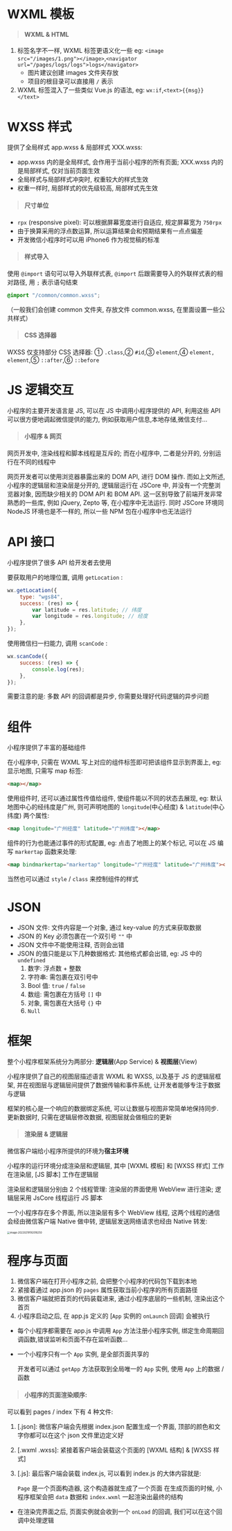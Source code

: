 # WXML 模板

> #### WXML & HTML

1. 标签名字不一样, WXML 标签更语义化一些
   eg: `<image src="/images/1.png"></image>`,`<navigator url="/pages/logs/logs">logs</navigator>`
    - 图片建议创建 images 文件夹存放
    - 项目的根目录可以直接用 `/` 表示
2. WXML 标签混入了一些类似 Vue.js 的语法, eg: `wx:if`,`<text>{{msg}}</text>`

# WXSS 样式

提供了全局样式 app.wxss & 局部样式 XXX.wxss:

-   app.wxss 内的是全局样式, 会作用于当前小程序的所有页面; XXX.wxss 内的是局部样式, 仅对当前页面生效
-   全局样式与局部样式冲突时, 权重较大的样式生效
-   权重一样时, 局部样式的优先级较高, 局部样式先生效

> #### 尺寸单位

-   `rpx` (responsive pixel): 可以根据屏幕宽度进行自适应, 规定屏幕宽为 `750rpx`
-   由于换算采用的浮点数运算, 所以运算结果会和预期结果有一点点偏差
-   开发微信小程序时可以用 iPhone6 作为视觉稿的标准

> #### 样式导入

使用 `@import` 语句可以导入外联样式表, `@import` 后跟需要导入的外联样式表的相对路径, 用 `;` 表示语句结束

```css
@import "/common/common.wxss";
```

（一般我们会创建 common 文件夹, 存放文件 common.wxss, 在里面设置一些公共样式）

> #### CSS 选择器

WXSS 仅支持部分 CSS 选择器: ① `.class`,② `#id`,③ `element`,④ `element, element`,⑤ `::after`,⑥ `::before`

# JS 逻辑交互

小程序的主要开发语言是 JS, 可以在 JS 中调用小程序提供的 API, 利用这些 API 可以很方便地调起微信提供的能力, 例如获取用户信息,本地存储,微信支付...

> #### 小程序 & 网页

网页开发中, 渲染线程和脚本线程是互斥的; 而在小程序中, 二者是分开的, 分别运行在不同的线程中

网页开发者可以使用浏览器暴露出来的 DOM API, 进行 DOM 操作. 而如上文所述, 小程序的逻辑层和渲染层是分开的, 逻辑层运行在 JSCore 中, 并没有一个完整浏览器对象, 因而缺少相关的 DOM API 和 BOM API. 这一区别导致了前端开发非常熟悉的一些库, 例如 jQuery, Zepto 等, 在小程序中无法运行. 同时 JSCore 环境同 NodeJS 环境也是不一样的, 所以一些 NPM 包在小程序中也无法运行

# API 接口

小程序提供了很多 API 给开发者去使用

要获取用户的地理位置, 调用 `getLocation` :

```js
wx.getLocation({
    type: "wgs84",
    success: (res) => {
        var latitude = res.latitude; // 纬度
        var longitude = res.longitude; // 经度
    },
});
```

使用微信扫一扫能力, 调用 `scanCode` :

```js
wx.scanCode({
    success: (res) => {
        console.log(res);
    },
});
```

需要注意的是: 多数 API 的回调都是异步, 你需要处理好代码逻辑的异步问题

# 组件

小程序提供了丰富的基础组件

在小程序中, 只需在 WXML 写上对应的组件标签即可把该组件显示到界面上, eg: 显示地图, 只需写 map 标签:

```html
<map></map>
```

使用组件时, 还可以通过属性传值给组件, 使组件能以不同的状态去展现, eg: 默认地图中心的经纬度是广州, 则可声明地图的 `longitude`(中心经度) & `latitude`(中心纬度) 两个属性:

```html
<map longitude="广州经度" latitude="广州纬度"></map>
```

组件的行为也能通过事件的形式配置, eg: 点击了地图上的某个标记, 可以在 JS 编写 `markertap` 函数来处理:

```html
<map bindmarkertap="markertap" longitude="广州经度" latitude="广州纬度"></map>
```

当然也可以通过 `style` / `class` 来控制组件的样式

# JSON

-   JSON 文件: 文件内容是一个对象, 通过 key-value 的方式来获取数据
-   JSON 的 Key 必须包裹在一个双引号 `""` 中
-   JSON 文件中不能使用注释, 否则会出错
-   JSON 的值只能是以下几种数据格式: 其他格式都会出错, eg: JS 中的 `undefined`
    1. 数字: 浮点数 + 整数
    2. 字符串: 需包裹在双引号中
    3. Bool 值: `true` / `false`
    4. 数组: 需包裹在方括号 `[]` 中
    5. 对象, 需包裹在大括号 `{}` 中
    6. `Null`

# 框架

整个小程序框架系统分为两部分: **逻辑层**(App Service) & **视图层**(View)

小程序提供了自己的视图层描述语言 WXML 和 WXSS, 以及基于 JS 的逻辑层框架, 并在视图层与逻辑层间提供了数据传输和事件系统, 让开发者能够专注于数据与逻辑

框架的核心是一个响应的数据绑定系统, 可以让数据与视图非常简单地保持同步. 更新数据时, 只需在逻辑层修改数据, 视图层就会做相应的更新

> #### 渲染层 & 逻辑层

微信客户端给小程序所提供的环境为**宿主环境**

小程序的运行环境分成渲染层和逻辑层, 其中 [WXML 模板] 和 [WXSS 样式] 工作在渲染层, [JS 脚本] 工作在逻辑层

渲染层和逻辑层分别由 2 个线程管理: 渲染层的界面使用 WebView 进行渲染; 逻辑层采用 JsCore 线程运行 JS 脚本

一个小程序存在多个界面, 所以渲染层有多个 WebView 线程, 这两个线程的通信会经由微信客户端 Native 做中转, 逻辑层发送网络请求也经由 Native 转发:

<img src="picture/image-20220219192018250.png" alt="image-20220219192018250" style="zoom:40%;" />

# 程序与页面

1. 微信客户端在打开小程序之前, 会把整个小程序的代码包下载到本地
2. 紧接着通过 app.json 的 `pages` 属性获取当前小程序的所有页面路径
3. 微信客户端就把首页的代码装载进来, 通过小程序底层的一些机制, 渲染出这个首页
4. 小程序启动之后, 在 app.js 定义的 [`App` 实例的 `onLaunch` 回调] 会被执行

-   每个小程序都需要在 app.js 中调用 `App` 方法注册小程序实例, 绑定生命周期回调函数,错误监听和页面不存在监听函数...

-   一个小程序只有一个 `App` 实例, 是全部页面共享的

    开发者可以通过 `getApp` 方法获取到全局唯一的 `App` 实例, 使用 `App` 上的数据 / 函数

> #### 小程序的页面渲染顺序:

可以看到 pages / index 下有 4 种文件:

1. [.json]: 微信客户端会先根据 index.json 配置生成一个界面, 顶部的颜色和文字你都可以在这个 json 文件里边定义好

2. [.wxml .wxss]: 紧接着客户端会装载这个页面的 [WXML 结构] & [WXSS 样式]

3. [.js]: 最后客户端会装载 index.js, 可以看到 index.js 的大体内容就是:

    `Page` 是一个页面构造器, 这个构造器就生成了一个页面
    在生成页面的时候, 小程序框架会把 `data` 数据和 `index.wxml` 一起渲染出最终的结构

-   在渲染完界面之后, 页面实例就会收到一个 `onLoad` 的回调, 我们可以在这个回调中处理逻辑
